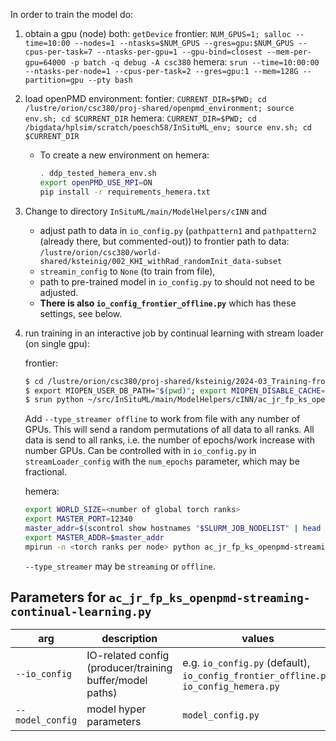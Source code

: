 In order to train the model do:

1. obtain a gpu (node)
   both: `getDevice`
   frontier: `NUM_GPUS=1; salloc --time=10:00 --nodes=1 --ntasks=$NUM_GPUS --gres=gpu:$NUM_GPUS --cpus-per-task=7 --ntasks-per-gpu=1 --gpu-bind=closest --mem-per-gpu=64000 -p batch -q debug -A csc380`
   hemera: `srun --time=10:00:00 --ntasks-per-node=1 --cpus-per-task=2 --gres=gpu:1 --mem=128G --partition=gpu --pty bash`

2. load openPMD environment:
   fontier: `CURRENT_DIR=$PWD; cd /lustre/orion/csc380/proj-shared/openpmd_environment; source env.sh; cd $CURRENT_DIR`
   hemera: `CURRENT_DIR=$PWD; cd /bigdata/hplsim/scratch/poesch58/InSituML_env; source env.sh; cd $CURRENT_DIR`
   * To create a new environment on hemera:
      ```bash
	  . ddp_tested_hemera_env.sh
	  export openPMD_USE_MPI=ON
	  pip install -r requirements_hemera.txt
	  ```

3. Change to directory `InSituML/main/ModelHelpers/cINN` and
   * adjust path to data in `io_config.py` (`pathpattern1` and `pathpattern2` (already there, but commented-out)) to
	 frontier path to data: `/lustre/orion/csc380/world-shared/ksteinig/002_KHI_withRad_randomInit_data-subset`
   * `streamin_config` to `None` (to train from file),
   * path to pre-trained model in `io_config.py` to should not need to be adjusted.
   * **There is also `io_config_frontier_offline.py`** which has these settings,
     see below.

4. run training in an interactive job by continual learning with stream loader (on single gpu):

   frontier:
   ```bash
   $ cd /lustre/orion/csc380/proj-shared/ksteinig/2024-03_Training-from-Stream/job_temp
   $ export MIOPEN_USER_DB_PATH="$(pwd)"; export MIOPEN_DISABLE_CACHE=1
   $ srun python ~/src/InSituML/main/ModelHelpers/cINN/ac_jr_fp_ks_openpmd-streaming-continual-learning.py
   ```
   Add `--type_streamer offline` to work from file with any number of GPUs.
   This will send a random permutations of all data to all ranks.  All data is
   send to all ranks, i.e. the number of epochs/work increase with number GPUs.
   Can be controlled with in `io_config.py` in `streamLoader_config` with the
   `num_epochs` parameter, which may be fractional.

   hemera:
   ```bash
   export WORLD_SIZE=<number of global torch ranks>
   export MASTER_PORT=12340
   master_addr=$(scontrol show hostnames "$SLURM_JOB_NODELIST" | head -n 1)
   export MASTER_ADDR=$master_addr
   mpirun -n <torch ranks per node> python ac_jr_fp_ks_openpmd-streaming-continual-learning.py --io_config=io_config_hemera.py --type_streamer=offline`
   ```
   `--type_streamer` may be `streaming` or `offline`.

## Parameters for `ac_jr_fp_ks_openpmd-streaming-continual-learning.py`
|arg | description | values |
| --- | --- | --- |
|`--io_config`| IO-related config (producer/training buffer/model paths) | e.g. `io_config.py` (default), `io_config_frontier_offline.py`, `io_config_hemera.py` |
|`--model_config` | model hyper parameters | `model_config.py` |
